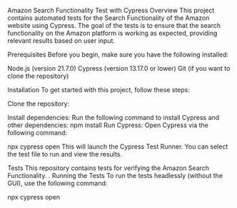 Amazon Search Functionality Test with Cypress
Overview
This project contains automated tests for the Search Functionality of the Amazon website using Cypress. The goal of the tests is to ensure that the search functionality on the Amazon platform is working as expected, providing relevant results based on user input.

Prerequisites
Before you begin, make sure you have the following installed:

Node.js (version 21.7.0)
Cypress (version 13.17.0 or lower)
Git (if you want to clone the repository)

Installation
To get started with this project, follow these steps:

Clone the repository:

Install dependencies: Run the following command to install Cypress and other dependencies:
npm install
Run Cypress: Open Cypress via the following command:

npx cypress open
This will launch the Cypress Test Runner. You can select the test file to run and view the results.

Tests
This repository contains tests for verifying the Amazon Search Functionality.
.
Running the Tests
To run the tests headlessly (without the GUI), use the following command:


npx cypress open
